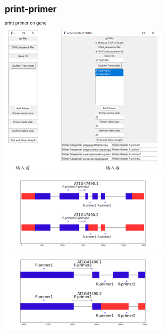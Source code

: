 # print-primer
print primer on gene
<div align="left"><img src="figure/Figure2.png" ></div>
<div align="left"><img src="figure/Figure_6.png" ></div>
<div align="left"><img src="figure/Figure_1.png" ></div>
